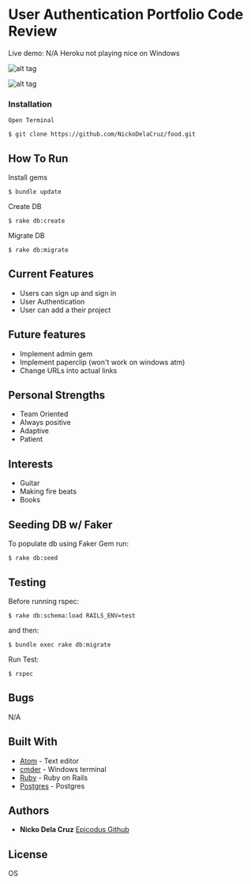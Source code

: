 # User Authentication Portfolio Code Review


Live demo: N/A Heroku not playing nice on Windows

![alt tag](https://i.gyazo.com/1eb48df3d4db04c2f5dfcf9ff1bc7023.png)

![alt tag](https://i.gyazo.com/604e0bc97701a4d62f8edaed4e957ca5.png)


### Installation
```
Open Terminal
```

```
$ git clone https://github.com/NickoDelaCruz/food.git
```

## How To Run

Install gems

```
$ bundle update
```

Create DB

```
$ rake db:create
```

Migrate DB

```
$ rake db:migrate
```



## Current Features

- Users can sign up and sign in
- User Authentication
- User can add a their project

## Future features
- Implement admin gem
- Implement paperclip (won't work on windows atm)
- Change URLs into actual links

## Personal Strengths
 - Team Oriented
 - Always positive
 - Adaptive
 - Patient

## Interests
- Guitar
- Making fire beats
- Books


## Seeding DB w/ Faker

To populate db using Faker Gem run:


```
$ rake db:seed
```

## Testing
Before running rspec:
```
$ rake db:schema:load RAILS_ENV=test

```

and then:

```
$ bundle exec rake db:migrate

```


Run Test:
```
$ rspec
```

## Bugs

N/A

## Built With

* [Atom](https://atom.io/) - Text editor
* [cmder](http://cmder.net/) - Windows terminal
* [Ruby](http://railsinstaller.org/en) - Ruby on Rails
* [Postgres](https://www.postgresql.org/download/) - Postgres




## Authors

* **Nicko Dela Cruz**  [Epicodus Github](https://github.com/NickoDelaCruz)



## License

OS
